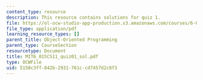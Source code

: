 ```yaml
---
content_type: resource
description: This resource contains solutions for quiz 1.
file: https://ol-ocw-studio-app-production.s3.amazonaws.com/courses/6-01sc-introduction-to-electrical-engineering-and-computer-science-i-spring-2011/5150c3ff842b2931761ccd7457d2c8f3_MIT6_01SCS11_quiz01_sol.pdf
file_type: application/pdf
learning_resource_types: []
parent_title: Object-Oriented Programming
parent_type: CourseSection
resourcetype: Document
title: MIT6_01SCS11_quiz01_sol.pdf
type: OCWFile
uid: 5150c3ff-842b-2931-761c-cd7457d2c8f3
---
```

